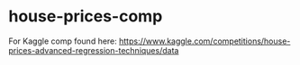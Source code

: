 # house-prices-comp
For Kaggle comp found here: https://www.kaggle.com/competitions/house-prices-advanced-regression-techniques/data
